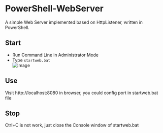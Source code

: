 # PowerShell-WebServer

A simple Web Server implemented based on HttpListener, written in PowerShell.

## Start
- Run Command Line in Administrator Mode  
- Type `startweb.bat`  
![image](http://images.caiyunlin.com/20210508080537.png)

## Use
Visit http://localhost:8080 in browser, you could config port in startweb.bat file

## Stop
Ctrl+C is not work, just close the Console window of startweb.bat

